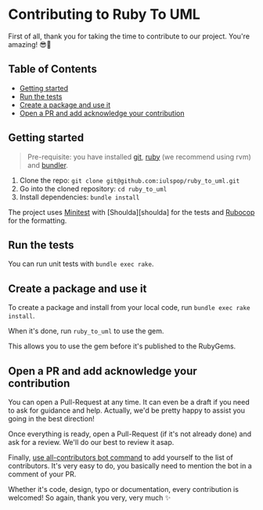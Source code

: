 # Contributing to Ruby To UML

First of all, thank you for taking the time to contribute to our project. You're amazing! 😎🌟

## Table of Contents

- [Getting started](#getting-started)
- [Run the tests](#run-the-tests)
- [Create a package and use it](#create-a-package-and-use-it)
- [Open a PR and add acknowledge your contribution](#open-a-pr-and-add-acknowledge-your-contribution)

## Getting started

> Pre-requisite: you have installed [git][install-git], [ruby][install-ruby] (we recommend using rvm) and [bundler][install-bundler].

1. Clone the repo: `git clone git@github.com:iulspop/ruby_to_uml.git`
1. Go into the cloned repository: `cd ruby_to_uml`
1. Install dependencies: `bundle install`

The project uses [Minitest][minitest] with [Shoulda][shoulda] for the tests and [Rubocop][rubocop] for the formatting.

## Run the tests

You can run unit tests with `bundle exec rake`.

## Create a package and use it

To create a package and install from your local code, run `bundle exec rake install`.

When it's done, run `ruby_to_uml` to use the gem.

This allows you to use the gem before it's published to the RubyGems.

## Open a PR and add acknowledge your contribution

You can open a Pull-Request at any time. It can even be a draft if you need to ask for guidance and help. Actually, we'd be pretty happy to assist you going in the best direction!

Once everything is ready, open a Pull-Request (if it's not already done) and ask for a review. We'll do our best to review it asap.

Finally, [use all-contributors bot command][all-contributors-bot-command] to add yourself to the list of contributors. It's very easy to do, you basically need to mention the bot in a comment of your PR.

Whether it's code, design, typo or documentation, every contribution is welcomed! So again, thank you very, very much ✨

<!-- Links -->

[install-git]: https://git-scm.com/book/en/v2/Getting-Started-Installing-Git
[install-ruby]: https://www.ruby-lang.org/en/documentation/installation/
[install-bundler]: https://bundler.io/
[minitest]: https://github.com/seattlerb/minitest
[rubocop]: https://github.com/rubocop-hq/rubocop
[all-contributors-bot-command]: https://allcontributors.org/docs/en/bot/usage#all-contributors-add
